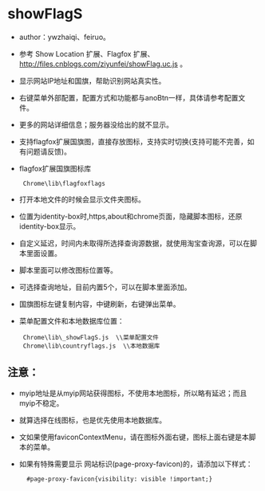 showFlagS
============
 - author：ywzhaiqi、feiruo。
 - 参考 Show Location 扩展、Flagfox 扩展、http://files.cnblogs.com/ziyunfei/showFlag.uc.js 。
 - 显示网站IP地址和国旗，帮助识别网站真实性。
 - 右键菜单外部配置，配置方式和功能都与anoBtn一样，具体请参考配置文件。
 - 更多的网站详细信息；服务器没给出的就不显示。
 - 支持flagfox扩展国旗图，直接存放图标，支持实时切换(支持可能不完善，如有问题请反馈)。
 - flagfox扩展国旗图标库

 		Chrome\lib\flagfoxflags
 		
 - 打开本地文件的时候会显示文件夹图标。
 - 位置为identity-box时,https,about和chrome页面，隐藏脚本图标，还原identity-box显示。
 - 自定义延迟，时间内未取得所选择查询源数据，就使用淘宝查询源，可以在脚本里面设置。
 - 脚本里面可以修改图标位置等。
 - 可选择查询地址，目前内置5个，可以在脚本里面添加。
 - 国旗图标左键复制内容，中键刷新，右键弹出菜单。

 - 菜单配置文件和本地数据库位置：

		Chrome\lib\_showFlagS.js  \\菜单配置文件
		Chrome\lib\countryflags.js  \\本地数据库
    
    
注意：
--------------

- myip地址是从myip网站获得图标，不使用本地图标，所以略有延迟；而且myip不稳定。
- 就算选择在线图标，也是优先使用本地数据库。
- 文如果使用faviconContextMenu，请在图标外面右键，图标上面右键是本脚本的菜单。
- 如果有特殊需要显示 网站标识(page-proxy-favicon)的，请添加以下样式：

		#page-proxy-favicon{visibility: visible !important;}
